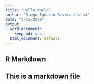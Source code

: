 ```yaml
---
title: "Hello World"
author: "Diego Ignacio Rivera Lisboa"
date: "3/15/2020"
output:
  word_document: 
    keep_md: yes
  html_document: default
---
```




## R Markdown

## This is a markdown file
